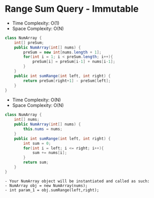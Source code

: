 # Range Sum Query - Immutable

- Time Complexity: O(1)
- Space Complexity: O(N)

```java
class NumArray {
    int[] preSum;
    public NumArray(int[] nums) {
        preSum = new int[nums.length + 1];
        for(int i = 1; i < preSum.length; i++){
            preSum[i] = preSum[i-1] + nums[i-1];
        }
    }
    public int sumRange(int left, int right) {
        return preSum[right+1] - preSum[left];
    }
}
```

- Time Complexity: O(N)
- Space Complexity: O(N)

```java
class NumArray {
    int[] nums;
    public NumArray(int[] nums) {
        this.nums = nums;
    }
    public int sumRange(int left, int right) {
        int sum = 0;
        for(int i = left; i <= right; i++){
            sum += nums[i];
        }
        return sum;
    }
}
```

```
- Your NumArray object will be instantiated and called as such:
- NumArray obj = new NumArray(nums);
- int param_1 = obj.sumRange(left,right);
```
